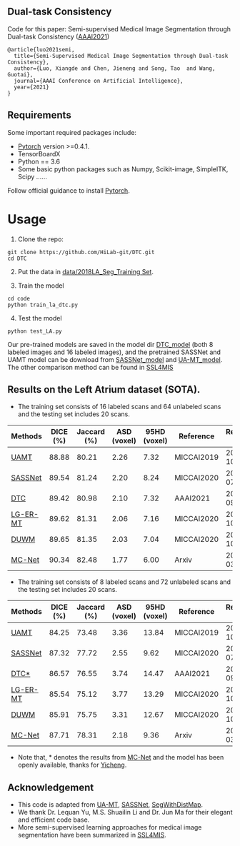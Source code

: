 ## Dual-task Consistency
Code for this paper: Semi-supervised Medical Image Segmentation through Dual-task Consistency ([AAAI2021](https://arxiv.org/pdf/2009.04448.pdf))
	
	@article{luo2021semi,
	  title={Semi-Supervised Medical Image Segmentation through Dual-task Consistency},
	  author={Luo, Xiangde and Chen, Jieneng and Song, Tao  and Wang, Guotai},
	  journal={AAAI Conference on Artificial Intelligence},
	  year={2021}
	}
	
## Requirements
Some important required packages include:
* [Pytorch][torch_link] version >=0.4.1.
* TensorBoardX
* Python == 3.6 
* Some basic python packages such as Numpy, Scikit-image, SimpleITK, Scipy ......

Follow official guidance to install [Pytorch][torch_link].

[torch_link]:https://pytorch.org/

# Usage

1. Clone the repo:
```
git clone https://github.com/HiLab-git/DTC.git 
cd DTC
```
2. Put the data in [data/2018LA_Seg_Training Set](https://github.com/Luoxd1996/DTC/tree/master/data/2018LA_Seg_Training%20Set).

3. Train the model
```
cd code
python train_la_dtc.py
```

4. Test the model
```
python test_LA.py
```
Our pre-trained models are saved in the model dir [DTC_model](https://github.com/Luoxd1996/DTC/tree/master/model) (both 8 labeled images and 16 labeled images), and the pretrained SASSNet and UAMT model can be download from [SASSNet_model](https://github.com/kleinzcy/SASSnet/tree/master/model) and [UA-MT_model](https://github.com/yulequan/UA-MT/tree/master/model). The other comparison method can be found in [SSL4MIS](https://github.com/HiLab-git/SSL4MIS)

## Results on the Left Atrium dataset (SOTA).
* The training set consists of 16 labeled scans and 64 unlabeled scans and the testing set includes 20 scans.

|Methods|DICE (%) | Jaccard (%) | ASD (voxel) | 95HD (voxel)|Reference|Released Date|
|---|---|---|---|---|---|---|
|[UAMT](https://arxiv.org/pdf/1907.07034.pdf)|88.88|80.21|2.26|7.32|MICCAI2019|2019-10|
|[SASSNet](https://arxiv.org/pdf/2007.10732.pdf)|89.54|81.24|2.20|8.24|MICCAI2020|2020-07|
| [DTC](https://arxiv.org/pdf/2009.04448.pdf)|89.42|80.98|2.10|7.32|AAAI2021|2020-09|
|[LG-ER-MT](https://link.springer.com/chapter/10.1007/978-3-030-59710-8_55)|89.62|81.31| 2.06| 7.16|MICCAI2020|2020-10|
|[DUWM](https://link.springer.com/chapter/10.1007%2F978-3-030-59710-8_53)|89.65| 81.35| 2.03| 7.04|MICCAI2020|2020-10|
|[MC-Net](https://arxiv.org/pdf/2103.02911.pdf)|90.34| 82.48| 1.77| 6.00|Arxiv|2021-03|

* The training set consists of 8 labeled scans and 72 unlabeled scans and the testing set includes 20 scans.

|Methods|DICE (%) | Jaccard (%) | ASD (voxel) | 95HD (voxel)|Reference|Released Date|
|---|---|---|---|---|---|---|
|[UAMT](https://arxiv.org/pdf/1907.07034.pdf)|84.25|73.48|3.36|13.84|MICCAI2019|2019-10|
|[SASSNet](https://arxiv.org/pdf/2007.10732.pdf)|87.32|77.72|2.55|9.62|MICCAI2020|2020-07|
| [DTC*](https://arxiv.org/pdf/2009.04448.pdf)|86.57|76.55|3.74|14.47|AAAI2021|2020-09|
|[LG-ER-MT](https://link.springer.com/chapter/10.1007/978-3-030-59710-8_55)|85.54|75.12|3.77|13.29|MICCAI2020|2020-10|
|[DUWM](https://link.springer.com/chapter/10.1007%2F978-3-030-59710-8_53)|85.91|75.75|3.31|12.67|MICCAI2020|2020-10|
|[MC-Net](https://arxiv.org/pdf/2103.02911.pdf)|87.71|78.31|2.18| 9.36|Arxiv|2021-03|
* Note that, * denotes the results from [MC-Net](https://arxiv.org/pdf/2103.02911.pdf) and the model has been openly available, thanks for [Yicheng](https://ycwu1997.github.io/eli/).

## Acknowledgement
* This code is adapted from [UA-MT](https://github.com/yulequan/UA-MT), [SASSNet](https://github.com/kleinzcy/SASSnet), [SegWithDistMap](https://github.com/JunMa11/SegWithDistMap). 
* We thank Dr. Lequan Yu, M.S. Shuailin Li and Dr. Jun Ma for their elegant and efficient code base.
* More semi-supervised learning approaches for medical image segmentation have been summarized in [SSL4MIS](https://github.com/Luoxd1996/awesome-semi-supervised-learning-for-medical-image-segmentation).

